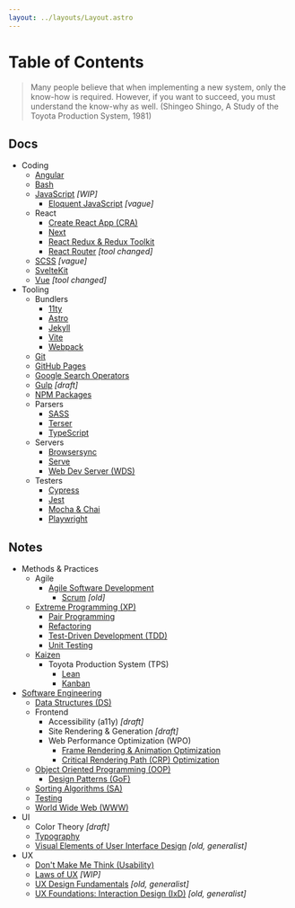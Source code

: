 ```yaml
---
layout: ../layouts/Layout.astro
---
```

# Table of Contents

>Many people believe that when implementing a new system, only the know-how is required. However, if you want to succeed, you must understand the know-why as well. (Shingeo Shingo, A Study of the Toyota Production System, 1981)

## Docs

- Coding
  - [Angular](docs/coding/angular/)
  - [Bash](docs/coding/bash/)
  - [JavaScript](docs/coding/js/) *[WIP]*
    - [Eloquent JavaScript](docs/coding/js/eloquent_js/) *[vague]*
  - React
    - [Create React App (CRA)](docs/coding/react/cra/)
    - [Next](docs/coding/react/next/)
    - [React Redux & Redux Toolkit](docs/coding/react/react_redux_toolkit/)
    - [React Router](docs/coding/react/react_router/) *[tool changed]*
  - [SCSS](docs/coding/scss/) *[vague]*
  - [SvelteKit](docs/coding/sveltekit/)
  - [Vue](docs/coding/vue/) *[tool changed]*
- Tooling
  - Bundlers
    - [11ty](docs/tooling/11ty/)
    - [Astro](docs/tooling/astro/)
    - [Jekyll](docs/tooling/jekyll/)
    - [Vite](docs/tooling/vite/)
    - [Webpack](docs/tooling/webpack/)
  - [Git](docs/tooling/git/)
  - [GitHub Pages](docs/tooling/gh_pages/)
  - [Google Search Operators](docs/tooling/google_search_operators/)
  - [Gulp](docs/tooling/gulp/) *[draft]*
  - [NPM Packages](docs/tooling/npm/)
  - Parsers
    - [SASS](docs/tooling/sass/)
    - [Terser](docs/tooling/terser/)
    - [TypeScript](docs/tooling/ts/)
  <!-- - Poppler[](docs/tooling/poppler/) *[not even a draft]* -->
  - Servers
    - [Browsersync](docs/tooling/browsersync/)
    - [Serve](docs/tooling/serve/)
    - [Web Dev Server (WDS)](docs/tooling/wds/)
  - Testers
    - [Cypress](docs/tooling/cypress/)
    - [Jest](docs/tooling/jest/)
    - [Mocha & Chai](docs/tooling/mocha-chai/)
    - [Playwright](docs/tooling/playwright/)

## Notes

- Methods & Practices
  - Agile[](notes/method/agile/)
    - [Agile Software Development](notes/method/agile/agile_software_dev/)
      - [Scrum](notes/method/agile/scrum/) *[old]*
  - [Extreme Programming (XP)](notes/method/xp/)
    - [Pair Programming](notes/method/xp/pair_programming/)
    - [Refactoring](notes/method/xp/refactoring/)
    - [Test-Driven Development (TDD)](notes/method/xp/tdd/)
    - [Unit Testing](notes/method/xp/unit/)
  - [Kaizen](notes/method/kaizen/)
    - Toyota Production System (TPS)
      - [Lean](notes/method/kaizen/lean/)
      - [Kanban](notes/method/kaizen/kanban/)
- [Software Engineering](notes/se/)
  <!-- - Architectural Patterns[](notes/se/arch_patterns/) *[not even a draft]* -->
  - [Data Structures (DS)](notes/se/data_structures/)
  - Frontend
    - Accessibility (a11y)[](notes/frontend/accessibility/) *[draft]*
    - Site Rendering & Generation[](notes/frontend/site_rendering_and_generation/) *[draft]*
    - Web Performance Optimization (WPO)
      - [Frame Rendering & Animation Optimization](notes/se/frontend/wpo/rendering_and_animation_optimization/)
      - [Critical Rendering Path (CRP) Optimization](notes/se/frontend/wpo/crp/)
  - [Object Oriented Programming (OOP)](notes/se/oop/)
    - [Design Patterns (GoF)](notes/se/oop/design_patterns/)
  - [Sorting Algorithms (SA)](notes/se/sorting_algorithms/)
  - [Testing](notes/se/testing/)
    <!-- - A/B Testing[](notes/se/testing/ab/) *[not even a draft]* -->
  - [World Wide Web (WWW)](notes/se/www/)
    <!-- - Search Engine Optimization (SEO)[](notes/se/www/seo/) *[not even a draft]* -->
- UI
  <!-- - Atomic Design[](notes/ui/atomic_design/) *[not even a draft]* -->
  - Color Theory[](notes/ui/color/) *[draft]*
  - [Typography](notes/ui/typography/)
  <!-- - Data Visualization[](notes/ui/data_visualization/) *[not even a draft]* -->
  - [Visual Elements of User Interface Design](notes/ui/visual_elements_of_ui_design/) *[old, generalist]*
- UX
  - [Don't Make Me Think (Usability)](notes/ux/dont_make_me_think/)
  - [Laws of UX](notes/ux/laws_of_ux/) *[WIP]*
  - [UX Design Fundamentals](notes/ux/ux_design_fundamentals/) *[old, generalist]*
  - [UX Foundations: Interaction Design (IxD)](notes/ux/ux_foundations_ixd/) *[old, generalist]*
